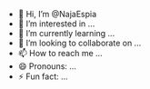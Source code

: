 - 👋 Hi, I’m @NajaEspia
- 👀 I’m interested in ...
- 🌱 I’m currently learning ...
- 💞️ I’m looking to collaborate on ...
- 📫 How to reach me ...
- 😄 Pronouns: ...
- ⚡ Fun fact: ...

<!---
NajaEspia/NajaEspia is a ✨ special ✨ repository because its `README.md` (this file) appears on your GitHub profile.
You can click the Preview link to take a look at your changes.
--->
